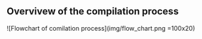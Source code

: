 ## Overvivew of the compilation process

![Flowchart of comilation process](img/flow_chart.png =100x20)
